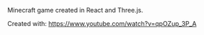 Minecraft game created in React and Three.js.

Created with: https://www.youtube.com/watch?v=qpOZup_3P_A
